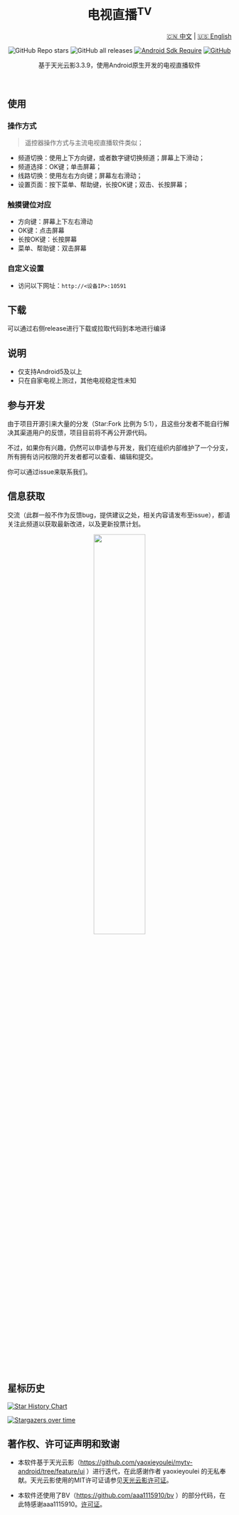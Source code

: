 <div align="center">
    <h1>电视直播<sup>TV</sup></h1>
<div align="center">

<p align="right">
  <a href="README.md">🇨🇳 中文</a> | <a href="README_EN.md">🇺🇸 English</a>
</p>

![GitHub Repo stars](https://img.shields.io/github/stars/mytv-android/mytv-android)
![GitHub all releases](https://img.shields.io/github/downloads/mytv-android/mytv-android/total)
[![Android Sdk Require](https://img.shields.io/badge/Android-5.0%2B-informational?logo=android)](https://apilevels.com/#:~:text=Jetpack%20Compose%20requires%20a%20minSdk%20of%2021%20or%20higher)
[![GitHub](https://img.shields.io/github/license/mytv-android/mytv-android)](https://github.com/mytv-android/mytv-android)

</div>
    <p>基于天光云影3.3.9，使用Android原生开发的电视直播软件</p>

<!-- <img src="./screenshots/Screenshot_dashboard.png" width="96%"/> -->
<br/>
<!-- <img src="./screenshots/Screenshot_channels.png" width="48%"/>
<img src="./screenshots/Screenshot_search.png" width="48%"/> -->
</div>

## 使用

### 操作方式

> 遥控器操作方式与主流电视直播软件类似；

- 频道切换：使用上下方向键，或者数字键切换频道；屏幕上下滑动；
- 频道选择：OK键；单击屏幕；
- 线路切换：使用左右方向键；屏幕左右滑动；
- 设置页面：按下菜单、帮助键，长按OK键；双击、长按屏幕；

### 触摸键位对应

- 方向键：屏幕上下左右滑动
- OK键：点击屏幕
- 长按OK键：长按屏幕
- 菜单、帮助键：双击屏幕

### 自定义设置

- 访问以下网址：`http://<设备IP>:10591`

## 下载

可以通过右侧release进行下载或拉取代码到本地进行编译

## 说明

- 仅支持Android5及以上
- 只在自家电视上测过，其他电视稳定性未知

## 参与开发

由于项目开源引来大量的分发（Star:Fork 比例为 5:1），且这些分发者不能自行解决其渠道用户的反馈，项目目前将不再公开源代码。

不过，如果你有兴趣，仍然可以申请参与开发，我们在组织内部维护了一个分支，所有拥有访问权限的开发者都可以查看、编辑和提交。

你可以通过issue来联系我们。

## 信息获取

交流（此群一般不作为反馈bug，提供建议之处，相关内容请发布至issue），都请关注此频道以获取最新改进，以及更新投票计划。

<div align="center">
    <img src="./img/QRCode.png" width="48%"/>
</div>

## 星标历史

<a href="https://www.star-history.com/#mytv-android/mytv-android&Date">
 <picture>
   <source media="(prefers-color-scheme: dark)" srcset="https://api.star-history.com/svg?repos=mytv-android/mytv-android&type=Date&theme=dark" />
   <source media="(prefers-color-scheme: light)" srcset="https://api.star-history.com/svg?repos=mytv-android/mytv-android&type=Date" />
   <img alt="Star History Chart" src="https://api.star-history.com/svg?repos=mytv-android/mytv-android&type=Date" />
 </picture>
</a>

[![Stargazers over time](https://starchart.cc/mytv-android/mytv-android.svg?variant=adaptive)](https://starchart.cc/mytv-android/mytv-android)


## 著作权、许可证声明和致谢

- 本软件基于天光云影（https://github.com/yaoxieyoulei/mytv-android/tree/feature/ui ）进行迭代，在此感谢作者 yaoxieyoulei 的无私奉献。天光云影使用的MIT许可证请参见[天光云影许可证](./LICENSE_ORIGIN)。

- 本软件还使用了BV（https://github.com/aaa1115910/bv ）的部分代码，在此特感谢aaa1115910。[许可证](./LICENSE_PART1)。